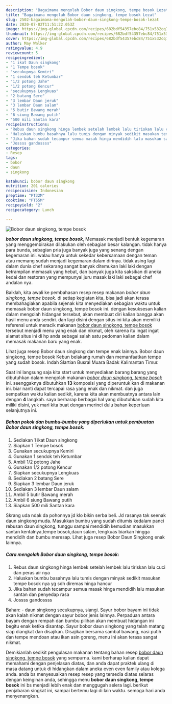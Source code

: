 ```yaml
---
description: "Bagaimana mengolah Bobor daun singkong, tempe bosok Lezat"
title: "Bagaimana mengolah Bobor daun singkong, tempe bosok Lezat"
slug: 2502-bagaimana-mengolah-bobor-daun-singkong-tempe-bosok-lezat
date: 2020-07-02T11:51:22.053Z
image: https://img-global.cpcdn.com/recipes/682bdf54357ebc84/751x532cq70/bobor-daun-singkong-tempe-bosok-foto-resep-utama.jpg
thumbnail: https://img-global.cpcdn.com/recipes/682bdf54357ebc84/751x532cq70/bobor-daun-singkong-tempe-bosok-foto-resep-utama.jpg
cover: https://img-global.cpcdn.com/recipes/682bdf54357ebc84/751x532cq70/bobor-daun-singkong-tempe-bosok-foto-resep-utama.jpg
author: May Walker
ratingvalue: 4.9
reviewcount: 5
recipeingredient:
- "1 ikat Daun singkong"
- "1 Tempe bosok"
- "secukupnya Kemiri"
- "1 sendok teh Ketumbar"
- "1/2 potong Jahe"
- "1/2 potong Kencur"
- "secukupnya Lengkuas"
- "2 batang Sere"
- "3 lembar Daun jeruk"
- "3 lembar Daun salam"
- "5 butir Bawang merah"
- "6 siung Bawang putih"
- "500 mili Santan kara"
recipeinstructions:
- "Rebus daun singkong hinga lembek setelah lembek lalu tiriskan lalu cuci dan peras air nya"
- "Haluskan bumbu basahnya lalu tumis dengan minyak sedikit masukan tempe bosok nya yg sdh diremas hinga hancur"
- "Jika bahan sudah tecampur semua masak hinga mendidih lalu masukan santan dan penyedap rasa"
- "Jossss gandossss"
categories:
- Resep
tags:
- bobor
- daun
- singkong

katakunci: bobor daun singkong 
nutrition: 201 calories
recipecuisine: Indonesian
preptime: "PT32M"
cooktime: "PT55M"
recipeyield: "2"
recipecategory: Lunch

---
```



![Bobor daun singkong, tempe bosok](https://img-global.cpcdn.com/recipes/682bdf54357ebc84/751x532cq70/bobor-daun-singkong-tempe-bosok-foto-resep-utama.jpg)

<b><i>bobor daun singkong, tempe bosok</i></b>, Memasak menjadi bentuk kegemaran yang menggembirakan dilakukan oleh sebagian besar kalangan. tidak hanya para bunda, sebagian pria juga banyak juga yang senang dengan kegemaran ini. walau hanya untuk sekedar kebersamaan dengan teman atau memang sudah menjadi kegemaran dalam dirinya. tidak asing lagi dalam dunia chef sekarang sangat banyak ditemukan laki laki dengan ketrampilan memasak yang hebat, dan banyak juga kita saksikan di aneka kedai dan restoran yang mempunyai juru masak laki laki sebagai chef andalan nya.

Baiklah, kita awali ke pembahasan resep resep makanan <i>bobor daun singkong, tempe bosok</i>. di setiap kegiatan kita, bisa jadi akan terasa membahagiakan apabila sejenak kita menyediakan sebagian waktu untuk memasak bobor daun singkong, tempe bosok ini. dengan kesuksesan kalian dalam mengolah hidangan tersebut, akan membuat diri kalian bangga akan hasil menu anda sendiri. dan lagi disini dengan situs ini kita akan memiliki referensi untuk meracik makanan <u>bobor daun singkong, tempe bosok</u> tersebut menjadi menu yang enak dan nikmat, oleh karena itu ingat ingat alamat situs ini di hp anda sebagai salah satu pedoman kalian dalam memasak makanan baru yang enak.

Lihat juga resep Bobor daun singkong dan tempe enak lainnya. Bobor daun singkong, tempe bosok Kebun belakang rumah dan memanfaatkan tempe yang sudah bosok. Indah Slartian Busral Muara Badak Kalimantan Timur.


Saat ini langsung saja kita start untuk menyediakan barang barang yang dibutuhkan dalam mengolah makanan <u><i>bobor daun singkong, tempe bosok</i></u> ini. seenggaknya dibutuhkan <b>13</b> komposisi yang diperuntuk kan di makanan ini. biar nanti dapat tercapai rasa yang enak dan nikmat. dan juga sempatkan waktu kalian sedikit, karena kita akan membuatnya antara lain dengan <b>4</b> langkah. saya berharap berbagai hal yang dibutuhkan sudah kita miliki disini, yuk mari kita buat dengan merinci dulu bahan keperluan selanjutnya ini.

<!--inarticleads1-->

##### Bahan pokok dan bumbu-bumbu yang diperlukan untuk pembuatan Bobor daun singkong, tempe bosok:

1. Sediakan 1 ikat Daun singkong
1. Siapkan 1 Tempe bosok
1. Gunakan secukupnya Kemiri
1. Gunakan 1 sendok teh Ketumbar
1. Ambil 1/2 potong Jahe
1. Gunakan 1/2 potong Kencur
1. Siapkan secukupnya Lengkuas
1. Sediakan 2 batang Sere
1. Siapkan 3 lembar Daun jeruk
1. Sediakan 3 lembar Daun salam
1. Ambil 5 butir Bawang merah
1. Ambil 6 siung Bawang putih
1. Siapkan 500 mili Santan kara


Skrang uda ndak da pohonnya jd klo bikin serba beli. Jd rasanya tak seenak daun singkong muda. Masukkan bumbu yang sudah ditumis kedalam panci rebusan daun singkong, tunggu sampai mendidih kemudian masukkan santan kentalnya,tempe bosok,daun salam, lengkuas biarkan hingga mendidih dan bumbu meresap. Lihat juga resep Bobor Daun Singkong enak lainnya. 

<!--inarticleads2-->

##### Cara mengolah Bobor daun singkong, tempe bosok:

1. Rebus daun singkong hinga lembek setelah lembek lalu tiriskan lalu cuci dan peras air nya
1. Haluskan bumbu basahnya lalu tumis dengan minyak sedikit masukan tempe bosok nya yg sdh diremas hinga hancur
1. Jika bahan sudah tecampur semua masak hinga mendidih lalu masukan santan dan penyedap rasa
1. Jossss gandossss


Bahan: - daun singkong secukupnya, siangi. Sayur bobor bayam ini tidak akan kalah nikmat dengan sayur bobor jenis lainnya. Perpaduan antara bayam dengan rempah dan bumbu pilihan akan membuat hidangan ini begitu enak ketika disantap. Sayur bobor daun singkong yang telah matang siap diangkat dan disajikan. Disajikan bersama sambal bawang, nasi putih dan tempe mendoan atau ikan asin goreng, menu ini akan terasa sangat nikmat. 

Demikianlah sedikit pengulasan makanan tentang bahan resep <u>bobor daun singkong, tempe bosok</u> yang sempurna. kami berharap kalian dapat memahami dengan penjelasan diatas, dan anda dapat praktek ulang di masa datang untuk di hidangkan dalam aneka even even family atau kolega anda. anda bs menyesuaikan resep resep yang tersedia diatas selaras dengan keinginan anda, sehingga menu <b>bobor daun singkong, tempe bosok</b> ini bs menjadi lebih enak dan menggugah selera lagi. berikut penjabaran singkat ini, sampai bertemu lagi di lain waktu. semoga hari anda menyenangkan.
